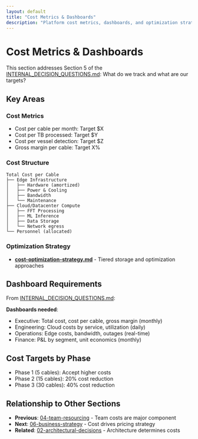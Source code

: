```yaml
---
layout: default
title: "Cost Metrics & Dashboards"
description: "Platform cost metrics, dashboards, and optimization strategies"
---
```


# Cost Metrics & Dashboards

This section addresses Section 5 of the [INTERNAL_DECISION_QUESTIONS.md](../INTERNAL_DECISION_QUESTIONS.md): What do we track and what are our targets?

## Key Areas

### Cost Metrics

- Cost per cable per month: Target \$X
- Cost per TB processed: Target \$Y
- Cost per vessel detection: Target \$Z
- Gross margin per cable: Target X%

### Cost Structure

```
Total Cost per Cable
├── Edge Infrastructure
│   ├── Hardware (amortized)
│   ├── Power & Cooling
│   ├── Bandwidth
│   └── Maintenance
├── Cloud/Datacenter Compute
│   ├── FFT Processing
│   ├── ML Inference
│   ├── Data Storage
│   └── Network egress
└── Personnel (allocated)
```

### Optimization Strategy

- **[cost-optimization-strategy.md](./cost-optimization-strategy.md)** - Tiered storage and optimization approaches

## Dashboard Requirements

From [INTERNAL_DECISION_QUESTIONS.md](../INTERNAL_DECISION_QUESTIONS.md#52-cost-dashboard-requirements):

**Dashboards needed**:

- Executive: Total cost, cost per cable, gross margin (monthly)
- Engineering: Cloud costs by service, utilization (daily)
- Operations: Edge costs, bandwidth, outages (real-time)
- Finance: P&L by segment, unit economics (monthly)

## Cost Targets by Phase

- Phase 1 (5 cables): Accept higher costs
- Phase 2 (15 cables): 20% cost reduction
- Phase 3 (30 cables): 40% cost reduction

## Relationship to Other Sections

- **Previous**: [04-team-resourcing](../04-team-resourcing/) - Team costs are major component
- **Next**: [06-business-strategy](../06-business-strategy/) - Cost drives pricing strategy
- **Related**: [02-architectural-decisions](../02-architectural-decisions/) - Architecture determines costs
